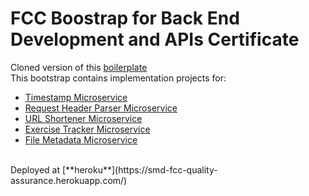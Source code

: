 FCC Boostrap for Back End Development and APIs Certificate
==========================================================
Cloned version of this [boilerplate](https://github.com/freeCodeCamp/boilerplate-project-timestamp.git)<br/>
This bootstrap contains implementation projects for: 
-	[Timestamp Microservice](https://www.freecodecamp.org/learn/apis-and-microservices/apis-and-microservices-projects/timestamp-microservice)
-	[Request Header Parser Microservice](https://www.freecodecamp.org/learn/back-end-development-and-apis/back-end-development-and-apis-projects/request-header-parser-microservice)
-	[URL Shortener Microservice](https://www.freecodecamp.org/learn/back-end-development-and-apis/back-end-development-and-apis-projects/url-shortener-microservice)
-	[Exercise Tracker Microservice](https://www.freecodecamp.org/learn/back-end-development-and-apis/back-end-development-and-apis-projects/exercise-tracker)
-	[File Metadata Microservice](https://www.freecodecamp.org/learn/back-end-development-and-apis/back-end-development-and-apis-projects/file-metadata-microservice)

<br/>
Deployed at [**heroku**](https://smd-fcc-quality-assurance.herokuapp.com/)
